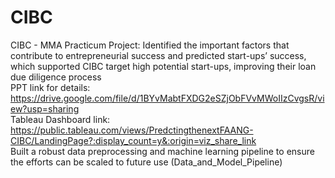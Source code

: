 # CIBC
CIBC - MMA Practicum Project:                                                                                                            Identified the important factors that contribute to entrepreneurial success and predicted start-ups’ success, which supported CIBC target high potential start-ups, improving their loan due diligence process                                                                                                                                                                                                                                                                                                                                                           
PPT link for details: https://drive.google.com/file/d/1BYvMabtFXDG2eSZjObFVvMWoIIzCvgsR/view?usp=sharing                                     
Tableau Dashboard link: https://public.tableau.com/views/PredctingthenextFAANG-CIBC/LandingPage?:display_count=y&:origin=viz_share_link                                  
                                                                                                                                        Built a robust data preprocessing and machine learning pipeline to ensure the efforts can be scaled to future use (Data_and_Model_Pipeline)
